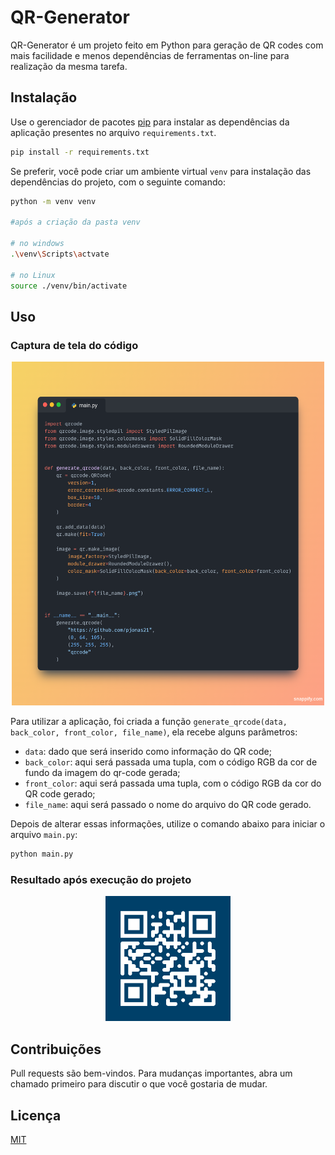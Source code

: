 # QR-Generator

QR-Generator é um projeto feito em Python para geração de QR codes com mais facilidade e menos dependências de ferramentas on-line para realização da mesma tarefa.

## Instalação

Use o gerenciador de pacotes [pip](https://pip.pypa.io/en/stable/) para instalar as dependências da aplicação presentes no arquivo ```requirements.txt```.

```bash
pip install -r requirements.txt
```

Se preferir, você pode criar um ambiente virtual ```venv``` para instalação das dependências do projeto, com o seguinte comando:

```bash
python -m venv venv

#após a criação da pasta venv

# no windows
.\venv\Scripts\actvate

# no Linux
source ./venv/bin/activate
```

## Uso

### Captura de tela do código 
<div align="center">
<img src="main_py.png" alt="Screenshot" width="500" height="550">
</div>

Para utilizar a aplicação, foi criada a função ```generate_qrcode(data, back_color, front_color, file_name)```, ela recebe alguns parâmetros:

- ```data```: dado que será inserido como informação do QR code;
- ```back_color```: aqui será passada uma tupla, com o código RGB da cor de fundo da imagem do qr-code gerada;
- ```front_color```: aqui será passada uma tupla, com o código RGB da cor do QR code gerado;
- ```file_name```: aqui será passado o nome do arquivo do QR code gerado.

Depois de alterar essas informações, utilize o comando abaixo para iniciar o arquivo ```main.py```:

```bash
python main.py
```

### Resultado após execução do projeto 
<div align="center">
<img src="qrcode.png" alt="Screenshot" width="200" height="200">
</div>

## Contribuições

Pull requests são bem-vindos. Para mudanças importantes, abra um chamado primeiro
para discutir o que você gostaria de mudar.


## Licença

[MIT](https://choosealicense.com/licenses/mit/)